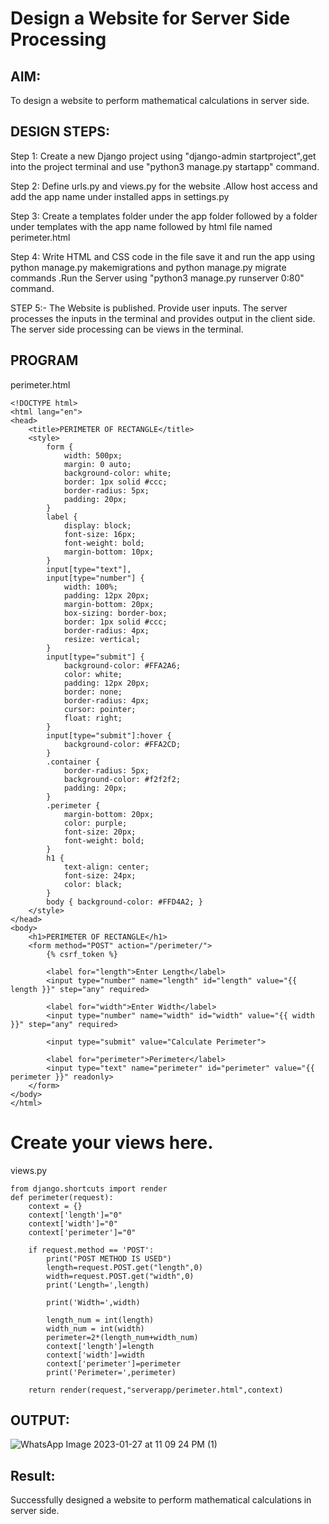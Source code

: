 # Design a Website for Server Side Processing

## AIM:
To design a website to perform mathematical calculations in server side.

## DESIGN STEPS:
Step 1:
Create a new Django project using "django-admin startproject",get into the project terminal and use "python3 manage.py startapp" command.

Step 2:
Define urls.py and views.py for the website .Allow host access and add the app name under installed apps in settings.py

Step 3:
Create a templates folder under the app folder followed by a folder under templates with the app name followed by html file named perimeter.html

Step 4:
Write HTML and CSS code in the file save it and run the app using python manage.py makemigrations and python manage.py migrate commands .Run the Server using "python3 manage.py runserver 0:80" command.

STEP 5:-
The Website is published. Provide user inputs. The server processes the inputs in the terminal and provides output in the client side. The server side processing can be views in the terminal.

## PROGRAM
perimeter.html
```
<!DOCTYPE html>
<html lang="en">
<head>
    <title>PERIMETER OF RECTANGLE</title>
    <style>
        form {
            width: 500px;
            margin: 0 auto;
            background-color: white;
            border: 1px solid #ccc;
            border-radius: 5px;
            padding: 20px;
        }
        label {
            display: block;
            font-size: 16px;
            font-weight: bold;
            margin-bottom: 10px;
        }
        input[type="text"],
        input[type="number"] {
            width: 100%;
            padding: 12px 20px;
            margin-bottom: 20px;
            box-sizing: border-box;
            border: 1px solid #ccc;
            border-radius: 4px;
            resize: vertical;
        }
        input[type="submit"] {
            background-color: #FFA2A6;
            color: white;
            padding: 12px 20px;
            border: none;
            border-radius: 4px;
            cursor: pointer;
            float: right;
        }
        input[type="submit"]:hover {
            background-color: #FFA2CD;
        }
        .container {
            border-radius: 5px;
            background-color: #f2f2f2;
            padding: 20px;
        }
        .perimeter {
            margin-bottom: 20px;
            color: purple;
            font-size: 20px;
            font-weight: bold;
        }
        h1 {
            text-align: center;
            font-size: 24px;
            color: black;
        }
        body { background-color: #FFD4A2; }
    </style>
</head>
<body>
    <h1>PERIMETER OF RECTANGLE</h1>
    <form method="POST" action="/perimeter/">
        {% csrf_token %}
        
        <label for="length">Enter Length</label>
        <input type="number" name="length" id="length" value="{{ length }}" step="any" required>
        
        <label for="width">Enter Width</label>
        <input type="number" name="width" id="width" value="{{ width }}" step="any" required>
        
        <input type="submit" value="Calculate Perimeter">
        
        <label for="perimeter">Perimeter</label>
        <input type="text" name="perimeter" id="perimeter" value="{{ perimeter }}" readonly>
    </form>
</body>
</html>

```


# Create your views here.
views.py
```
from django.shortcuts import render
def perimeter(request):
    context = {}
    context['length']="0"
    context['width']="0"
    context['perimeter']="0"

    if request.method == 'POST':
        print("POST METHOD IS USED")
        length=request.POST.get("length",0)
        width=request.POST.get("width",0)
        print('Length=',length)

        print('Width=',width)

        length_num = int(length)
        width_num = int(width)
        perimeter=2*(length_num+width_num)
        context['length']=length
        context['width']=width
        context['perimeter']=perimeter
        print('Perimeter=',perimeter)

    return render(request,"serverapp/perimeter.html",context)
```


## OUTPUT:
![WhatsApp Image 2023-01-27 at 11 09 24 PM (1)](https://user-images.githubusercontent.com/118708467/215157121-a45d50da-8468-4c9b-99a7-4a5f9c3aef8b.jpeg)

## Result:
Successfully designed a website to perform mathematical calculations in server side.

